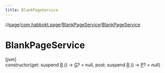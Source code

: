 ```yaml
---
title: BlankPageService
---
```

//[page](../../../index.html)/[com.habbokt.page](../index.html)/[BlankPageService](index.html)/[BlankPageService](-blank-page-service.html)



# BlankPageService



[jvm]\
constructor(get: suspend [R](index.html).() -&gt; [G](index.html)? = null, post: suspend [R](index.html).() -&gt; [P](index.html)? = null)




